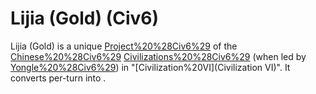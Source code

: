 # Lijia (Gold) (Civ6)

Lijia (Gold) is a unique [Project%20%28Civ6%29](project) of the [Chinese%20%28Civ6%29](Chinese) [Civilizations%20%28Civ6%29](civilization) (when led by [Yongle%20%28Civ6%29](Yongle)) in "[Civilization%20VI](Civilization VI)". 
It converts per-turn into .
